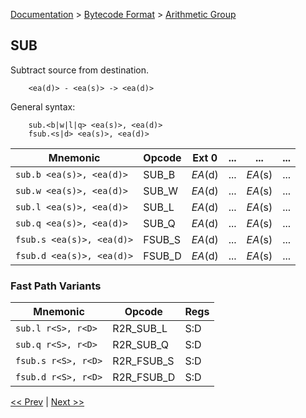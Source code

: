 [Documentation](../../README.md) > [Bytecode Format](../README.md) > [Arithmetic Group](../InstructionsArithmetic.md)

## SUB

Subtract source from destination.

        <ea(d)> - <ea(s)> -> <ea(d)>

General syntax:

        sub.<b|w|l|q> <ea(s)>, <ea(d)>
        fsub.<s|d> <ea(s)>, <ea(d)>

| Mnemonic | Opcode | Ext 0 | ... | ... | ... |
| - | - | - | - | - | - |
| `sub.b <ea(s)>, <ea(d)>` | SUB_B | *EA*(d) | ... | *EA*(s) | ... |
| `sub.w <ea(s)>, <ea(d)>` | SUB_W | *EA*(d) | ... | *EA*(s) | ... |
| `sub.l <ea(s)>, <ea(d)>` | SUB_L | *EA*(d) | ... | *EA*(s) | ... |
| `sub.q <ea(s)>, <ea(d)>` | SUB_Q | *EA*(d) | ... | *EA*(s) | ... |
| `fsub.s <ea(s)>, <ea(d)>` | FSUB_S | *EA*(d) | ... | *EA*(s) | ... |
| `fsub.d <ea(s)>, <ea(d)>` | FSUB_D | *EA*(d) | ... | *EA*(s) | ... |

### Fast Path Variants

| Mnemonic | Opcode | Regs |
| - | - | - |
| `sub.l r<S>, r<D>` | R2R_SUB_L | S:D |
| `sub.q r<S>, r<D>` | R2R_SUB_Q | S:D |
| `fsub.s r<S>, r<D>` | R2R_FSUB_S | S:D |
| `fsub.d r<S>, r<D>` | R2R_FSUB_D | S:D |

[<< Prev](./a_06.md) | [Next >>](./a_08.md)
